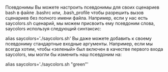 Псевдонимы
Вы можете настроить псевдонимы для своих сценариев bash в файле .bashrc или, .bash_profile чтобы разрешить вызов сценариев без полного имени файла. Например, если у нас есть saycolors.sh сценарий, мы можем присвоить ему псевдоним слова, saycolors используя следующий синтаксис:

alias saycolors='./saycolors.sh'
Вы даже можете добавить к своему псевдониму стандартные входные аргументы. Например, если мы всегда хотим, чтобы «зеленый» был включен в качестве первого входа saycolors, мы могли бы изменить наш псевдоним на:

alias saycolors='./saycolors.sh "green"'